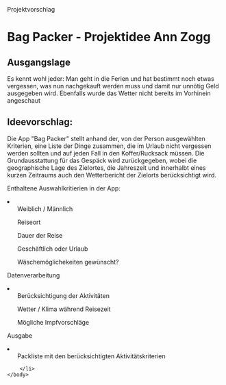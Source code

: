 <!DOCTYPE html>
<html lang="de">
    <head>
        <meta charset="utf-8">
        <titel>Projektvorschlag</titel>
        <link rel="stylesheet" href="{{ url_for('static', filename='main.css') }}">
    </head>
    <body>
        <h1>Bag Packer - Projektidee Ann Zogg</h1>
        
<h2>Ausgangslage</h2>
        <p>Es kennt wohl jeder: Man geht in die Ferien und hat bestimmt noch etwas vergessen, was nun nachgekauft werden muss und damit nur unnötig Geld ausgegeben wird. Ebenfalls wurde das Wetter nicht bereits im Vorhinein angeschaut</p>


<h2>Ideevorschlag: </h2>
        <p> Die App "Bag Packer" stellt anhand der, von der Person ausgewählten Kriterien, eine Liste der Dinge zusammen, die im Urlaub nicht vergessen werden sollten und auf jeden Fall in den Koffer/Rucksack müssen. Die Grundausstattung für das Gespäck wird zurückgegeben, wobei die geographische Lage des Zielortes, die Jahreszeit und innerhalbt eines kurzen Zeitraums auch den Wetterbericht der Zielorts berücksichtigt wird.</p>

<p>Enthaltene Auswahlkritierien in der App: </p>
    	<li>
    		<ol>Weiblich / Männlich</ol>
    		<ol>Reiseort</ol>
    		<ol>Dauer der Reise</ol>   
    		<ol>Geschäftlich oder Urlaub</ol> 
    		<ol>Wäschemöglichekeiten gewünscht?</ol>
    	</li> 
    	<p>Datenverarbeitung</p>
    	<li><ol>Berücksichtigung der Aktivitäten</ol>
    		<ol>Wetter / Klima während Reisezeit</ol>
    		<ol>Mögliche Impfvorschläge</ol></li>
    	<p>Ausgabe</p> 
    	<li>
    		<ol>Packliste mit den berücksichtigten Aktivitätskriterien</ol>

    	</li>    
    </body>
</html>

